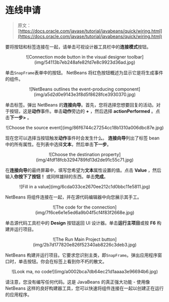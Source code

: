 # 连线申请

> 原文： [https://docs.oracle.com/javase/tutorial/javabeans/quick/wiring.html](https://docs.oracle.com/javase/tutorial/javabeans/quick/wiring.html)

要将按钮和标签连接在一起，请单击可视设计器工具栏中的**连接模式**按钮。

<center>![Connection mode button in the visual designer toolbar](img/54113b7eb248afe82fd7e8c9923d36ad.jpg)</center>

单击`SnapFrame`表单中的按钮。 NetBeans 将红色按钮概述为显示它是将生成事件的组件。

<center>![NetBeans outlines the event-producing component](img/a5d2d0e9143e3f8d5f8628fce3930370.jpg)</center>

单击标签。弹出 NetBeans 的**连接向导**。首先，您将选择您想要回复的活动。对于按钮，这是**动作**事件。单击**动作**旁边的 **+** ，然后选择 **actionPerformed** 。点击**下一步&gt;** 。

<center>![Choose the source event](img/86f6744c27254cc18b1310a006dbc87e.jpg)</center>

现在您可以选择当按钮触发**动作**事件时会发生什么。 **连接向导**列出了标签 bean 中的所有属性。在列表中选择**文本**，然后单击**下一步**。

<center>![Choose the destination property](img/4fdf18fcb3294789fd13d2de91c55c71.jpg)</center>

在**连接向导**的最终屏幕中，填写您希望为**文本**属性设置的值。点击 **Value** ，然后输入**你按下了按钮！** 或同样雄辩的东西。单击**完成**。

<center>![Fill in a value](img/6cda033ce2670ee212c1d0bbc11e5811.jpg)</center>

NetBeans 将组件连接在一起，并在源代码编辑器中向您展示其手工。

<center>![The code for the connection](img/7f6ce6e1e5ed6a9b04f5cf4f83f2668e.jpg)</center>

单击源代码工具栏中的 **Design** 按钮返回 UI 设计器。单击**运行主项目**或按 **F6** 构建并运行项目。

<center>![The Run Main Project button](img/2b7d177820e826f52340ab8226c3deb3.jpg)</center>

NetBeans 构建并运行项目。它要求您识别主类，即`SnapFrame`。弹出应用程序窗口时，单击按钮。你会在标签上看到你不朽的散文。

<center>![Look ma, no code!](img/a0002bca7db64ec21d1aaaa3e96694b6.jpg)</center>

请注意，您没有编写任何代码。这是 JavaBeans 的真正强大功能 - 使用像 NetBeans 这样的良好构建器工具，您可以快速将组件连接在一起以创建正在运行的应用程序。
